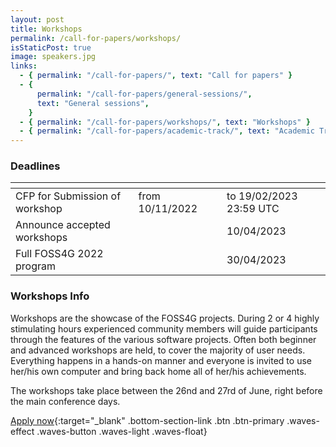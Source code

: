 ```yaml
---
layout: post
title: Workshops
permalink: /call-for-papers/workshops/
isStaticPost: true
image: speakers.jpg
links:
  - { permalink: "/call-for-papers/", text: "Call for papers" }
  - {
      permalink: "/call-for-papers/general-sessions/",
      text: "General sessions",
    }
  - { permalink: "/call-for-papers/workshops/", text: "Workshops" }
  - { permalink: "/call-for-papers/academic-track/", text: "Academic Track" }
---
```


### Deadlines

| <!-- -->                              | <!-- -->               | <!-- -->                |
| ------------------------------------- | ---------------------- | ----------------------- |
| CFP for Submission of workshop &emsp; | from 10/11/2022 &emsp; | to 19/02/2023 23:59 UTC |
| Announce accepted workshops &emsp;    |                        | 10/04/2023              |
| Full FOSS4G 2022 program &emsp;       |                        | 30/04/2023              |

### Workshops Info

Workshops are the showcase of the FOSS4G projects. During 2 or 4 highly stimulating hours experienced community members will guide participants through the features of the various software projects. Often both beginner and advanced workshops are held, to cover the majority of user needs. Everything happens in a hands-on manner and everyone is invited to use her/his own computer and bring back home all of her/his achievements.

The workshops take place between the 26nd and 27rd of June, right before the main conference days.

[Apply now](https://talks.osgeo.org/foss4g-2023-workshop/cfp){:target="\_blank" .bottom-section-link .btn .btn-primary .waves-effect .waves-button .waves-light .waves-float}
